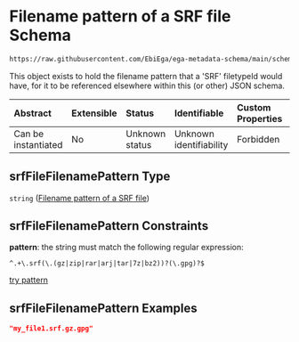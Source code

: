 # Filename pattern of a SRF file Schema

```txt
https://raw.githubusercontent.com/EbiEga/ega-metadata-schema/main/schemas/EGA.common-definitions.json#/$defs/srfFileFilenamePattern
```

This object exists to hold the filename pattern that a 'SRF' filetypeId would have, for it to be referenced elsewhere within this (or other) JSON schema.

| Abstract            | Extensible | Status         | Identifiable            | Custom Properties | Additional Properties | Access Restrictions | Defined In                                                                                           |
| :------------------ | :--------- | :------------- | :---------------------- | :---------------- | :-------------------- | :------------------ | :--------------------------------------------------------------------------------------------------- |
| Can be instantiated | No         | Unknown status | Unknown identifiability | Forbidden         | Allowed               | none                | [EGA.common-definitions.json\*](../../../schemas/EGA.common-definitions.json "open original schema") |

## srfFileFilenamePattern Type

`string` ([Filename pattern of a SRF file](ega-4-defs-filename-pattern-of-a-srf-file.md))

## srfFileFilenamePattern Constraints

**pattern**: the string must match the following regular expression:&#x20;

```regexp
^.+\.srf(\.(gz|zip|rar|arj|tar|7z|bz2))?(\.gpg)?$
```

[try pattern](https://regexr.com/?expression=%5E.%2B%5C.srf\(%5C.\(gz%7Czip%7Crar%7Carj%7Ctar%7C7z%7Cbz2\)\)%3F\(%5C.gpg\)%3F%24 "try regular expression with regexr.com")

## srfFileFilenamePattern Examples

```json
"my_file1.srf.gz.gpg"
```
